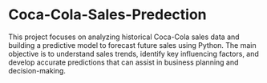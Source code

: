 # Coca-Cola-Sales-Predection
This project focuses on analyzing historical Coca-Cola sales data and building a predictive model to forecast future sales using Python. The main objective is to understand sales trends, identify key influencing factors, and develop accurate predictions that can assist in business planning and decision-making.  
